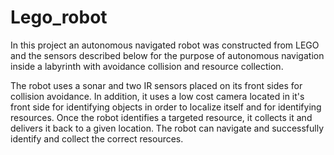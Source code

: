 # Lego_robot

In this project an autonomous navigated robot was constructed from LEGO and the sensors described below
for the purpose of autonomous navigation inside a labyrinth with avoidance collision and resource
collection.

The robot uses a sonar and two IR sensors placed on its front sides
for collision avoidance. In addition, it uses a low cost camera located in it's front side
for identifying objects in order to localize itself and for identifying resources. Once
the robot identifies a targeted resource, it collects it and delivers it back to a given
location. The robot can navigate and successfully identify
and collect the correct resources. 
